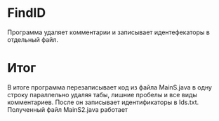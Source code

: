 # FindID
Программа удаляет комментарии и записывает идентефекаторы в отдельный файл.

# Итог
В итоге программа перезаписывает код из файла MainS.java в одну строку параллельно удаляя табы, лишние пробелы и все виды комментариев. После он записывает идентификаторы в Ids.txt. Полученный файл MainS2.java работает
